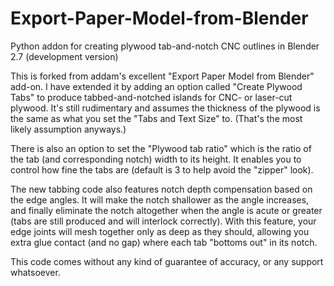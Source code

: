 # Export-Paper-Model-from-Blender
Python addon for creating plywood tab-and-notch CNC outlines in Blender 2.7 (development version)

This is forked from addam's excellent "Export Paper Model from Blender" add-on.  I have extended it by adding an option called "Create Plywood Tabs" to produce tabbed-and-notched islands for CNC- or laser-cut plywood.  It's still rudimentary and assumes the thickness of the plywood is the same as what you set the "Tabs and Text Size" to.  (That's the most likely assumption anyways.)

There is also an option to set the "Plywood tab ratio" which is the ratio of the tab (and corresponding notch) width to its height. It enables you to control how fine the tabs are (default is 3 to help avoid the "zipper" look).

The new tabbing code also features notch depth compensation based on the edge angles.  It will make the notch shallower as the angle increases, and finally eliminate the notch altogether when the angle is acute or greater (tabs are still produced and will interlock correctly).  With this feature, your edge joints will mesh together only as deep as they should, allowing you extra glue contact (and no gap) where each tab "bottoms out" in its notch.

This code comes without any kind of guarantee of accuracy, or any support whatsoever.
